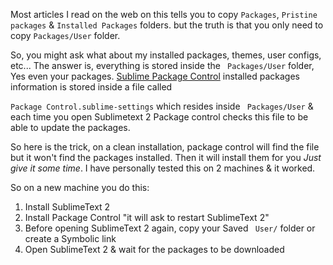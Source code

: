 Most articles I read on the web on this tells you to copy `Packages`, `Pristine packages` & `Installed Packages` folders. but the truth is that you only need to copy `Packages/User` folder.

So, you might ask what about my installed packages, themes, user configs, etc... The answer is, everything is stored inside the ` Packages/User` folder, Yes even your packages. [Sublime Package Control](http://wbond.net/sublime_packages/package_control) installed packages information is stored inside a file called

`Package Control.sublime-settings` which resides inside ` Packages/User` & each time you open Sublimetext 2 Package control checks this file to be able to update the packages.

So here is the trick, on a clean installation, package control will find the file but it won't find the packages installed. Then it will install them for you _Just give it some time_. I have personally tested this on 2 machines & it worked.

So on a new machine you do this:
1. Install SublimeText 2
2. Install Package Control "it will ask to restart SublimeText 2"
3. Before opening SublimeText 2 again, copy your Saved ` User/` folder or create a Symbolic link
4. Open SublimeText 2 & wait for the packages to be downloaded
